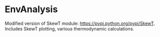 # EnvAnalysis
Modified version of SkewT module: https://pypi.python.org/pypi/SkewT. Includes SkewT plotting, various thermodynamic calculations.
